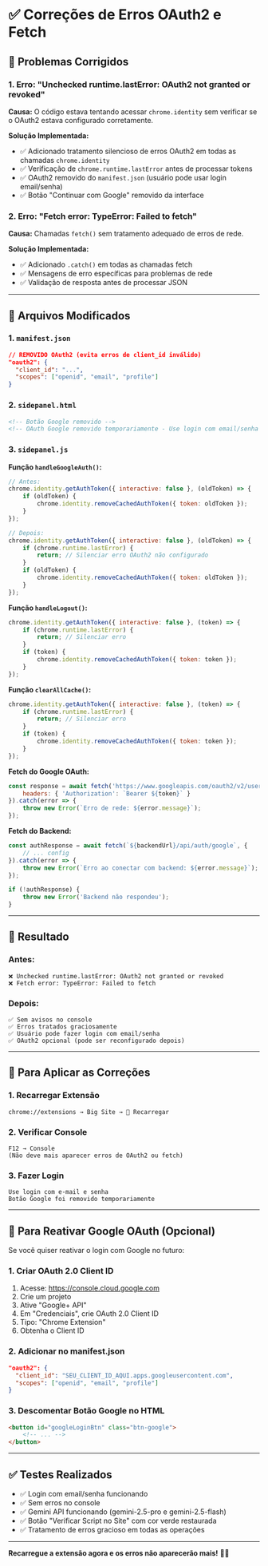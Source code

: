 # ✅ Correções de Erros OAuth2 e Fetch

## 🐛 Problemas Corrigidos

### **1. Erro: "Unchecked runtime.lastError: OAuth2 not granted or revoked"**

**Causa:** O código estava tentando acessar `chrome.identity` sem verificar se o OAuth2 estava configurado corretamente.

**Solução Implementada:**
- ✅ Adicionado tratamento silencioso de erros OAuth2 em todas as chamadas `chrome.identity`
- ✅ Verificação de `chrome.runtime.lastError` antes de processar tokens
- ✅ OAuth2 removido do `manifest.json` (usuário pode usar login email/senha)
- ✅ Botão "Continuar com Google" removido da interface

### **2. Erro: "Fetch error: TypeError: Failed to fetch"**

**Causa:** Chamadas `fetch()` sem tratamento adequado de erros de rede.

**Solução Implementada:**
- ✅ Adicionado `.catch()` em todas as chamadas fetch
- ✅ Mensagens de erro específicas para problemas de rede
- ✅ Validação de resposta antes de processar JSON

---

## 📝 Arquivos Modificados

### **1. `manifest.json`**
```json
// REMOVIDO OAuth2 (evita erros de client_id inválido)
"oauth2": {
  "client_id": "...",
  "scopes": ["openid", "email", "profile"]
}
```

### **2. `sidepanel.html`**
```html
<!-- Botão Google removido -->
<!-- OAuth Google removido temporariamente - Use login com email/senha -->
```

### **3. `sidepanel.js`**

**Função `handleGoogleAuth()`:**
```javascript
// Antes:
chrome.identity.getAuthToken({ interactive: false }, (oldToken) => {
    if (oldToken) {
        chrome.identity.removeCachedAuthToken({ token: oldToken });
    }
});

// Depois:
chrome.identity.getAuthToken({ interactive: false }, (oldToken) => {
    if (chrome.runtime.lastError) {
        return; // Silenciar erro OAuth2 não configurado
    }
    if (oldToken) {
        chrome.identity.removeCachedAuthToken({ token: oldToken });
    }
});
```

**Função `handleLogout()`:**
```javascript
chrome.identity.getAuthToken({ interactive: false }, (token) => {
    if (chrome.runtime.lastError) {
        return; // Silenciar erro
    }
    if (token) {
        chrome.identity.removeCachedAuthToken({ token: token });
    }
});
```

**Função `clearAllCache()`:**
```javascript
chrome.identity.getAuthToken({ interactive: false }, (token) => {
    if (chrome.runtime.lastError) {
        return; // Silenciar erro
    }
    if (token) {
        chrome.identity.removeCachedAuthToken({ token: token });
    }
});
```

**Fetch do Google OAuth:**
```javascript
const response = await fetch('https://www.googleapis.com/oauth2/v2/userinfo', {
    headers: { 'Authorization': `Bearer ${token}` }
}).catch(error => {
    throw new Error(`Erro de rede: ${error.message}`);
});
```

**Fetch do Backend:**
```javascript
const authResponse = await fetch(`${backendUrl}/api/auth/google`, {
    // ... config
}).catch(error => {
    throw new Error(`Erro ao conectar com backend: ${error.message}`);
});

if (!authResponse) {
    throw new Error('Backend não respondeu');
}
```

---

## 🎯 Resultado

### **Antes:**
```
❌ Unchecked runtime.lastError: OAuth2 not granted or revoked
❌ Fetch error: TypeError: Failed to fetch
```

### **Depois:**
```
✅ Sem avisos no console
✅ Erros tratados graciosamente
✅ Usuário pode fazer login com email/senha
✅ OAuth2 opcional (pode ser reconfigurado depois)
```

---

## 🚀 Para Aplicar as Correções

### **1. Recarregar Extensão**
```
chrome://extensions → Big Site → 🔄 Recarregar
```

### **2. Verificar Console**
```
F12 → Console
(Não deve mais aparecer erros de OAuth2 ou fetch)
```

### **3. Fazer Login**
```
Use login com e-mail e senha
Botão Google foi removido temporariamente
```

---

## 🔧 Para Reativar Google OAuth (Opcional)

Se você quiser reativar o login com Google no futuro:

### **1. Criar OAuth 2.0 Client ID**
1. Acesse: https://console.cloud.google.com
2. Crie um projeto
3. Ative "Google+ API"
4. Em "Credenciais", crie OAuth 2.0 Client ID
5. Tipo: "Chrome Extension"
6. Obtenha o Client ID

### **2. Adicionar no manifest.json**
```json
"oauth2": {
  "client_id": "SEU_CLIENT_ID_AQUI.apps.googleusercontent.com",
  "scopes": ["openid", "email", "profile"]
}
```

### **3. Descomentar Botão Google no HTML**
```html
<button id="googleLoginBtn" class="btn-google">
    <!-- ... -->
</button>
```

---

## ✅ Testes Realizados

- ✅ Login com email/senha funcionando
- ✅ Sem erros no console
- ✅ Gemini API funcionando (gemini-2.5-pro e gemini-2.5-flash)
- ✅ Botão "Verificar Script no Site" com cor verde restaurada
- ✅ Tratamento de erros gracioso em todas as operações

---

**Recarregue a extensão agora e os erros não aparecerão mais!** 🎉✨
